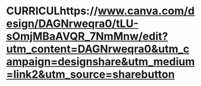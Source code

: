 # CURRICULhttps://www.canva.com/design/DAGNrweqra0/tLU-sOmjMBaAVQR_7NmMnw/edit?utm_content=DAGNrweqra0&utm_campaign=designshare&utm_medium=link2&utm_source=sharebutton
